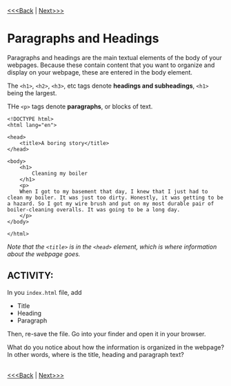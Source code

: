 [<<<Back](elements.md) | [Next>>>](links.md)

# Paragraphs and Headings

Paragraphs and headings are the main textual elements of the body of your webpages. Because these contain content that you want to organize and display on your webpage, these are entered in the body element. 

The `<h1>`, `<h2>`, `<h3>`, etc tags denote **headings and subheadings**, `<h1>` being the largest.

THe `<p>` tags denote **paragraphs**, or blocks of text.

```
<!DOCTYPE html>
<html lang="en">

<head>
	<title>A boring story</title>
</head>

<body>
	<h1>
		Cleaning my boiler
	</h1>
	<p>
	When I got to my basement that day, I knew that I just had to clean my boiler. It was just too dirty. Honestly, it was getting to be a hazard. So I got my wire brush and put on my most durable pair of boiler-cleaning overalls. It was going to be a long day.
	</p>
</body>

</html>
```

*Note that the `<title>` is in the `<head>` element, which is where information about the webpage goes.* 

## ACTIVITY:
In you `index.html` file, add
<ul>
	<li> Title </li>
	<li> Heading </li>
	<li> Paragraph </li> 
</ul>
Then, re-save the file. Go into your finder and open it in your browser.
<br/>

What do you notice about how the information is organized in the webpage? In other words, where is the title, heading and paragraph text?
<br/>
<br/>

[<<<Back](elements.md) | [Next>>>](links.md)
